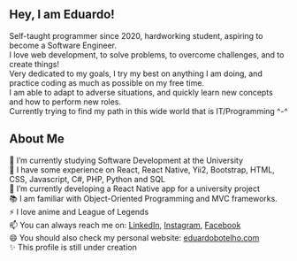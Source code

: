 ### <h2>Hey, I am Eduardo!</h2> 
Self-taught programmer since 2020, hardworking student, aspiring to become a Software Engineer.<br>
I love web development, to solve problems, to overcome challenges, and to create things!<br>
Very dedicated to my goals, I try my best on anything I am doing, and practice coding as much as possible on my free time.<br>
I am able to adapt to adverse situations, and quickly learn new concepts and how to perform new roles.<br>
Currently trying to find my path in this wide world that is IT/Programming ^-^<br>

<h2>About Me</h2>
🔭 I’m currently studying Software Development at the University<br>
💎 I have some experience on React, React Native, Yii2, Bootstrap, HTML, CSS, Javascript, C#, PHP, Python and SQL<br>
🌱 I’m currently developing a React Native app for a university project<br>
📚 I am familiar with Object-Oriented Programming and MVC frameworks.<br>
⚡ I love anime and League of Legends<br>
📫 You can always reach me on: <a href="www.linkedin.com/in/eduardobotelho1029/?locale=en_US" target="_blank">LinkedIn</a>, <a href="https://www.instagram.com/upsxace/" target="_blank">Instagram</a>, <a href="https://www.facebook.com/eduardo1029x" target="_blank">Facebook</a>
<br> 😄 You should also check my personal website: <a href="https://eduardobotelho.com" target="_blank">eduardobotelho.com</a><br>
✨ This profile is still under creation<br>

<!--
<h2>My next 10 steps:</h2>
<del>-Uploading my personal website to git: 100% <br></del>
<del>-Adding tab "contact" to the personal website: 100% <br></del>
-Implement HTML SVG code on the personal website: 80% <br>
<del>-Adding tab "projects" to the personal website: 100% <br></del>
-Adding better css animations and transitions to the personal website: 0% <br>
-Cleaning up the code from the personal website: 0% <br>
-Fully adapting the personal website to WordPress features: 10% <br>
-Making the personal website dynamic instead of static: 0% <br>
-Uploading the files from the projects developed at the university: 40% <br>
-Creating one more website: 0%  <br>
-->

<!--
**UPSxACE/UPSxACE** is a ✨ _special_ ✨ repository because its `README.md` (this file) appears on your GitHub profile.

Here are some ideas to get you started:

- 🔭 I’m currently working on ...
- 🌱 I’m currently learning ...
- 👯 I’m looking to collaborate on ...
- 🤔 I’m looking for help with ...
- 💬 Ask me about ...
- 📫 How to reach me: ...
- 😄 Pronouns: ...
- ⚡ Fun fact: ...
-->
